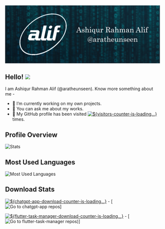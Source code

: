 ![Header](https://github.com/aratheunseen/aratheunseen/blob/master/src/header.jpg "Header")

## Hello! <img src="https://raw.githubusercontent.com/MartinHeinz/MartinHeinz/master/wave.gif" width="30px">

I am Ashiqur Rahman Alif (@aratheunseen). Know more something about me -

- 🔬 I’m currently working on my own projects.
- 💬 You can ask me about my works.
- 👀 My GitHub profile has been visited <a href="#"><img alt='${visitors-counter-is-loading...}' src="https://camo.githubusercontent.com/f0e758c48efebbb164dd87c9203d9e311df833545b8e6440a40848c60eb168e2/68747470733a2f2f76697369746f722d62616467652e676c697463682e6d652f62616467653f706167655f69643d617261746865756e7365656e266c6566745f636f6c6f723d626c61636b2672696768745f636f6c6f723d626c61636b266c6566745f746578743d254630253946253941253830"/></a> times.

## Profile Overview
![Stats](https://github-readme-stats.vercel.app/api?username=aratheunseen&theme=nord&show_icons=true&hide_border=true&count_private=true&hide=issues)

## Most Used Languages
![Most Used Languages](https://github-readme-stats.vercel.app/api/top-langs/?username=aratheunseen&theme=nord&show_icons=true&hide_border=true&layout=compact&langs_count=10)

<!--
![${counter-is-loading...}](https://visitor-badge.glitch.me/badge?page_id=aratheunseen&left_color=black&right_color=black&left_text=)

## Most Used Languages
![Most Used Languages](https://github-readme-stats.vercel.app/api/top-langs/?username=aratheunseen&theme=nord&show_icons=true&hide_border=true&layout=compact&langs_count=10&hide=php,java)

## Repositories ![](https://github-readme-stats.vercel.app/api/pin/?username=aratheunseen&repo=flutter-task-manager&theme=nord&hide_border=true)

## Statistics
![Page Views](https://visitor-badge.glitch.me/badge?page_id=aratheunseen&left_color=blue&right_color=black&left_text=Profile%20Views)


![ChatGPT](https://img.shields.io/github/downloads/aratheunseen/chatgpt-app/total?color=%23092&label=ChatGPT&logo=android)
![Flutter Task Manager](https://img.shields.io/github/downloads/aratheunseen/flutter-task-manager/total?color=%23092&label=Flutter%20Task%20Manager&logo=android)
-->

## Download Stats
<a href="https://github.com/aratheunseen/chatgpt-flutter-webview/releases/download/android/ChatGPT-android.apk"><img alt='${chatgpt-app-download-counter-is-loading...}' src="https://camo.githubusercontent.com/00e62af723c185231172336a64d0934ed5f7be2f6d45c769f8c60bd442a07dd7/68747470733a2f2f696d672e736869656c64732e696f2f6769746875622f646f776e6c6f6164732f617261746865756e7365656e2f636861746770742d6170702f746f74616c3f636f6c6f723d253233303932266c6162656c3d43686174475054266c6f676f3d616e64726f6964"/></a> - [![Go to chatgpt-app repos](https://github.com/aratheunseen/chatgpt-app)]

<a href="https://github.com/aratheunseen/flutter-task-manager/releases/download/android/todo-android.apk"><img alt='${flutter-task-manager-download-counter-is-loading...}' src="https://camo.githubusercontent.com/38403f53fc565ebb455ffbd0b7e5e721ad295a56d2017ab27d305c3f0049d9d4/68747470733a2f2f696d672e736869656c64732e696f2f6769746875622f646f776e6c6f6164732f617261746865756e7365656e2f666c75747465722d7461736b2d6d616e616765722f746f74616c3f636f6c6f723d253233303932266c6162656c3d466c75747465722532305461736b2532304d616e61676572266c6f676f3d616e64726f6964"/></a> - [![Go to flutter-task-manager repos](https://github.com/aratheunseen/flutter-task-manager))]
